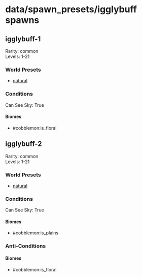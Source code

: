 # data/spawn_presets/igglybuff spawns  
  
## igglybuff-1  
Rarity: common  
Levels: 1-21  
  
### World Presets  
* [natural](data/spawn_data/natural.md)  
  
### Conditions  
Can See Sky: True  
  
#### Biomes  
  * #cobblemon:is_floral
  
  
## igglybuff-2  
Rarity: common  
Levels: 1-21  
  
### World Presets  
* [natural](data/spawn_data/natural.md)  
  
### Conditions  
Can See Sky: True  
  
#### Biomes  
  * #cobblemon:is_plains
  
  
### Anti-Conditions  
  
#### Biomes  
  * #cobblemon:is_floral
  

